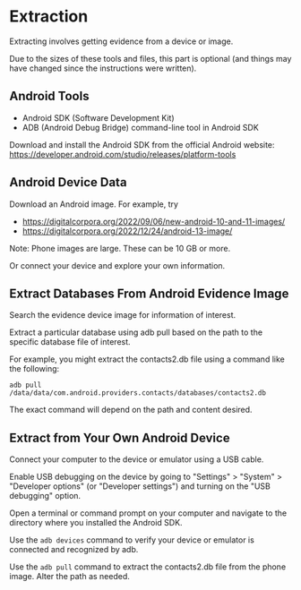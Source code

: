 # Extraction

Extracting involves getting evidence from a device or image.

Due to the sizes of these tools and files, this part is optional 
(and things may have changed since the instructions were written).

## Android Tools

- Android SDK (Software Development Kit)
- ADB (Android Debug Bridge) command-line tool in Android SDK 

Download and install the Android SDK from the official Android website: https://developer.android.com/studio/releases/platform-tools

## Android Device Data

Download an Android image. For example, try 

- https://digitalcorpora.org/2022/09/06/new-android-10-and-11-images/
- https://digitalcorpora.org/2022/12/24/android-13-image/

Note: Phone images are large. These can be 10 GB or more.

Or connect your device and explore your own information.

## Extract Databases From Android Evidence Image

Search the evidence device image for information of interest.

Extract a particular database using adb pull based on the path to the specific database file of interest.

For example, you might extract the contacts2.db file using a command like the following:


```shell
adb pull /data/data/com.android.providers.contacts/databases/contacts2.db
```

The exact command will depend on the path and content desired.

## Extract from Your Own Android Device

Connect your computer to the device or emulator using a USB cable.

Enable USB debugging on the device by going to 
"Settings" > "System" > "Developer options" (or "Developer settings") 
and turning on the "USB debugging" option.

Open a terminal or command prompt on your computer and 
navigate to the directory where you installed the Android SDK.

Use the `adb devices` command to verify your device or emulator is connected and recognized by adb.

Use the `adb pull` command to extract the contacts2.db file from the phone image. 
Alter the path as needed. 
